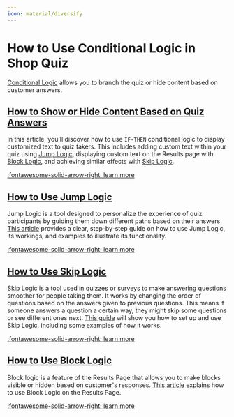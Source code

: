 ```yaml
---
icon: material/diversify
---
```


# How to Use Conditional Logic in Shop Quiz

[Conditional Logic](https://docs.revenuehunt.com/reference/quiz-builder/#conditional-logic) allows you to branch the quiz or hide content based on customer answers.

## [How to Show or Hide Content Based on Quiz Answers](https://docs.revenuehunt.com/how-to-guides/hide-content-with-logic/)

In this article, you’ll discover how to use `IF-THEN` conditional logic to display customized text to quiz takers. This includes adding custom text within your quiz using [Jump Logic](https://docs.revenuehunt.com/how-to-guides/use-jump-logic/), displaying custom text on the Results page with [Block Logic](https://docs.revenuehunt.com/how-to-guides/use-block-logic/), and achieving similar effects with [Skip Logic](https://docs.revenuehunt.com/how-to-guides/use-skip-logic/).

[:fontawesome-solid-arrow-right: learn more](https://docs.revenuehunt.com/how-to-guides/hide-content-with-logic/)


## [How to Use Jump Logic](https://docs.revenuehunt.com/how-to-guides/use-jump-logic/)

Jump Logic is a tool designed to personalize the experience of quiz participants by guiding them down different paths based on their answers. [This article](https://docs.revenuehunt.com/how-to-guides/use-jump-logic/) provides a clear, step-by-step guide on how to use Jump Logic, its workings, and examples to illustrate its functionality.

[:fontawesome-solid-arrow-right: learn more](https://docs.revenuehunt.com/how-to-guides/use-jump-logic/)


## [How to Use Skip Logic](https://docs.revenuehunt.com/how-to-guides/use-skip-logic/)

Skip Logic is a tool used in quizzes or surveys to make answering questions smoother for people taking them. It works by changing the order of questions based on the answers given to previous questions. This means if someone answers a question a certain way, they might skip some questions or see different ones next. [This guide](https://docs.revenuehunt.com/how-to-guides/use-skip-logic/) will show you how to set up and use Skip Logic, including some examples of how it works.

[:fontawesome-solid-arrow-right: learn more](https://docs.revenuehunt.com/how-to-guides/use-skip-logic/)


## [How to Use Block Logic](https://docs.revenuehunt.com/how-to-guides/use-block-logic/)

Block logic is a feature of the Results Page that allows you to make blocks visible or hidden based on customer's responses. [This article](https://docs.revenuehunt.com/how-to-guides/use-block-logic/) explains how to use Block Logic on the Results Page.

[:fontawesome-solid-arrow-right: learn more](https://docs.revenuehunt.com/how-to-guides/use-block-logic/)


